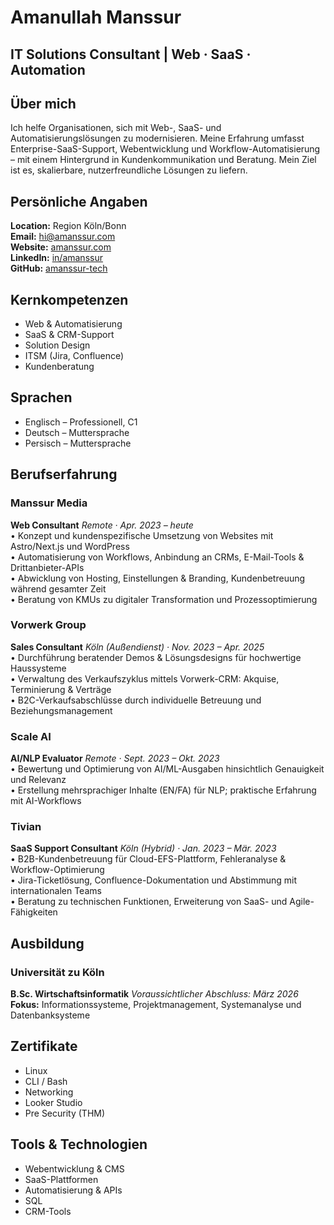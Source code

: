 # Amanullah Manssur  

## IT Solutions Consultant | Web · SaaS · Automation

<!-- col:left -->
## Über mich  

Ich helfe Organisationen, sich mit Web-, SaaS- und Automatisierungslösungen zu modernisieren. Meine Erfahrung umfasst Enterprise-SaaS-Support, Webentwicklung und Workflow-Automatisierung – mit einem Hintergrund in Kundenkommunikation und Beratung. Mein Ziel ist es, skalierbare, nutzerfreundliche Lösungen zu liefern.

## Persönliche Angaben  

**Location:** Region Köln/Bonn  
**Email:** [hi@amanssur.com](mailto:hi@amanssur.com)  
**Website:** [amanssur.com](https://amanssur.com)  
**LinkedIn:** [in/amanssur](https://linkedin.com/in/amanssur)  
**GitHub:** [amanssur-tech](https://github.com/amanssur-tech)  

## Kernkompetenzen  

- Web & Automatisierung  
- SaaS & CRM-Support  
- Solution Design  
- ITSM (Jira, Confluence)  
- Kundenberatung  

## Sprachen  

- Englisch – Professionell, C1
- Deutsch – Muttersprache  
- Persisch – Muttersprache  

<!-- col:right -->
## Berufserfahrung  

### Manssur Media  
**Web Consultant**  _Remote · Apr. 2023 – heute_  
• Konzept und kundenspezifische Umsetzung von Websites mit Astro/Next.js und WordPress  
• Automatisierung von Workflows, Anbindung an CRMs, E-Mail-Tools & Drittanbieter-APIs  
• Abwicklung von Hosting, Einstellungen & Branding, Kundenbetreuung während gesamter Zeit  
• Beratung von KMUs zu digitaler Transformation und Prozessoptimierung 

### Vorwerk Group  
**Sales Consultant**  _Köln (Außendienst) · Nov. 2023 – Apr. 2025_  
• Durchführung beratender Demos & Lösungsdesigns für hochwertige Haussysteme  
• Verwaltung des Verkaufszyklus mittels Vorwerk-CRM: Akquise, Terminierung & Verträge  
• B2C-Verkaufsabschlüsse durch individuelle Betreuung und Beziehungsmanagement 

### Scale AI  
**AI/NLP Evaluator**  _Remote · Sept. 2023 – Okt. 2023_  
• Bewertung und Optimierung von AI/ML-Ausgaben hinsichtlich Genauigkeit und Relevanz  
• Erstellung mehrsprachiger Inhalte (EN/FA) für NLP; praktische Erfahrung mit AI-Workflows  

### Tivian  
**SaaS Support Consultant**  _Köln (Hybrid) · Jan. 2023 – Mär. 2023_  
• B2B-Kundenbetreuung für Cloud-EFS-Plattform, Fehleranalyse & Workflow-Optimierung  
• Jira-Ticketlösung, Confluence-Dokumentation und Abstimmung mit internationalen Teams  
• Beratung zu technischen Funktionen, Erweiterung von SaaS- und Agile-Fähigkeiten  

## Ausbildung  

### Universität zu Köln  
**B.Sc. Wirtschaftsinformatik**  _Voraussichtlicher Abschluss: März 2026_  
**Fokus:** Informationssysteme, Projektmanagement, Systemanalyse und Datenbanksysteme

## Zertifikate  

- Linux  
- CLI / Bash  
- Networking  
- Looker Studio    
- Pre Security (THM)  

## Tools & Technologien  

- Webentwicklung & CMS  
- SaaS-Plattformen  
- Automatisierung & APIs  
- SQL  
- CRM-Tools  